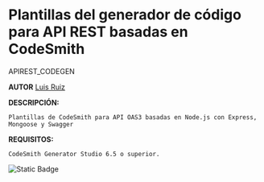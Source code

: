 
# Plantillas del generador de código para API REST basadas en CodeSmith

APIREST_CODEGEN

**AUTOR** [Luis Ruiz](mailto://lruiz75@gmail.com)

**DESCRIPCIÓN:**

    Plantillas de CodeSmith para API OAS3 basadas en Node.js con Express, Mongoose y Swagger

**REQUISITOS:**

    CodeSmith Generator Studio 6.5 o superior.


![Static Badge](https://img.shields.io/badge/Licencia-GNU_AGPL_3.0-blue)


